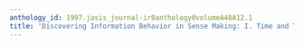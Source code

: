 ```yaml
---
anthology_id: 1997.jasis_journal-ir0anthology0volumeA48A12.1
title: 'Discovering Information Behavior in Sense Making: I. Time and Timing'
---
```

